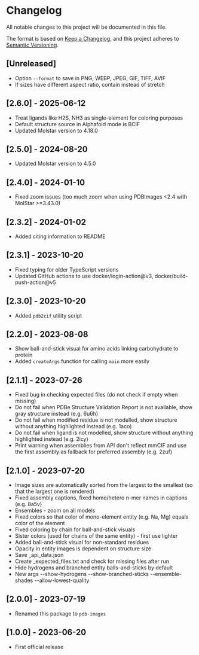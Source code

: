 # Changelog

All notable changes to this project will be documented in this file.

The format is based on [Keep a Changelog](https://keepachangelog.com/en/1.0.0/),
and this project adheres to [Semantic Versioning](https://semver.org/spec/v2.0.0.html).

## [Unreleased]

- Option `--format` to save in PNG, WEBP, JPEG, GIF, TIFF, AVIF
- If sizes have different aspect ratio, contain instead of stretch

## [2.6.0] - 2025-06-12

- Treat ligands like H2S, NH3 as single-element for coloring purposes
- Default structure source in Alphafold mode is BCIF
- Updated Molstar version to 4.18.0

## [2.5.0] - 2024-08-20

- Updated Molstar version to 4.5.0

## [2.4.0] - 2024-01-10

- Fixed zoom issues (too much zoom when using PDBImages <2.4 with MolStar >=3.43.0)

## [2.3.2] - 2024-01-02

- Added citing information to README

## [2.3.1] - 2023-10-20

- Fixed typing for older TypeScript versions
- Updated GitHub actions to use docker/login-action@v3, docker/build-push-action@v5

## [2.3.0] - 2023-10-20

- Added `pdb2cif` utility script

## [2.2.0] - 2023-08-08

- Show ball-and-stick visual for amino acids linking carbohydrate to protein
- Added `createArgs` function for calling `main` more easily

## [2.1.1] - 2023-07-26

- Fixed bug in checking expected files (do not check if empty when missing)
- Do not fail when PDBe Structure Validation Report is not available, show gray structure instead (e.g. 6u6h)
- Do not fail when modified residue is not modelled, show structure without anything highlighted instead (e.g. 1aco)
- Do not fail when ligand is not modelled, show structure without anything highlighted instead (e.g. 2icy)
- Print warning when assemblies from API don't reflect mmCIF and use the first assembly as fallback for preferred assembly (e.g. 2zuf)

## [2.1.0] - 2023-07-20

- Image sizes are automatically sorted from the largest to the smallest (so that the largest one is rendered)
- Fixed assembly captions, fixed homo/hetero n-mer names in captions (e.g. 8a5v)
- Ensembles - zoom on all models
- Fixed colors so that color of mono-element entity (e.g. Na, Mg) equals color of the element
- Fixed coloring by chain for ball-and-stick visuals
- Sister colors (used for chains of the same entity) - first use lighter
- Added ball-and-stick visual for non-standard residues
- Opacity in entity images is dependent on structure size
- Save _api_data.json
- Create _expected_files.txt and check for missing files after run
- Hide hydrogens and branched entity balls-and-sticks by default
- New args --show-hydrogens --show-branched-sticks --ensemble-shades --allow-lowest-quality

## [2.0.0] - 2023-07-19

- Renamed this package to `pdb-images`

## [1.0.0] - 2023-06-20

- First official release
